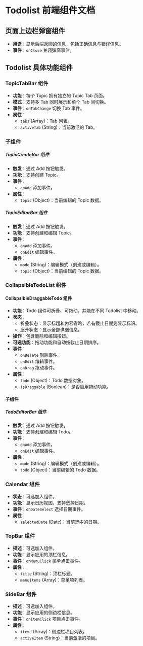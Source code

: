 # Todolist 前端组件文档

## 页面上边栏弹窗组件

- **用途**：显示后端返回的信息，包括正确信息与错误信息。
- **事件**：`onClose` 关闭弹窗事件。

## Todolist 具体功能组件

### TopicTabBar 组件

- **功能**：每个 Topic 拥有独立的 Topic Tab 页面。
- **模式**：支持多 Tab 同时展示和单个 Tab 间切换。
- **事件**：`onTabChange` 切换 Tab 事件。
- **属性**：
  - `tabs` (Array)：Tab 列表。
  - `activeTab` (String)：当前激活的 Tab。

### 子组件


##### TopicCreateBar 组件

- **触发**：通过 Add 按钮触发。
- **功能**：支持创建 Topic。
- **事件**：
  - `onAdd` 添加事件。
- **属性**：
  - `topic` (Object)：当前编辑的 Topic 数据。

##### TopicEditorBar 组件

- **触发**：通过 Add 按钮触发。
- **功能**：支持创建和编辑 Topic。
- **事件**：
  - `onAdd` 添加事件。
  - `onEdit` 编辑事件。
- **属性**：
  - `mode` (String)：编辑模式（创建或编辑）。
  - `topic` (Object)：当前编辑的 Topic 数据。

### CollapsibleTodoList 组件

#### CollapsibleDraggableTodo 组件

- **功能**：Todo 组件可折叠、可拖动，并能在不同 Todolist 中移动。
- **状态**：
  - 折叠状态：显示标题和内容省略，若有截止日期则显示标识。
  - 展开状态：显示全部详细信息。
- **操作**：包含删除和编辑按钮。
- **可选功能**：拖动功能和自动按截止日期排序。
- **事件**：
  - `onDelete` 删除事件。
  - `onEdit` 编辑事件。
  - `onDrag` 拖动事件。
- **属性**：
  - `todo` (Object)：Todo 数据对象。
  - `isDraggable` (Boolean)：是否启用拖动功能。

#### 子组件

##### TodoEditorBar 组件

- **触发**：通过 Add 按钮触发。
- **功能**：支持创建和编辑 Todo。
- **事件**：
  - `onAdd` 添加事件。
  - `onEdit` 编辑事件。
- **属性**：
  - `mode` (String)：编辑模式（创建或编辑）。
  - `todo` (Object)：当前编辑的 Todo 数据。




### Calendar 组件

- **状态**：可选加入组件。
- **功能**：显示日历视图，支持选择日期。
- **事件**：`onDateSelect` 选择日期事件。
- **属性**：
  - `selectedDate` (Date)：当前选中的日期。

### TopBar 组件

- **描述**：可选加入组件。
- **功能**：显示应用的顶栏信息。
- **事件**：`onMenuClick` 菜单点击事件。
- **属性**：
  - `title` (String)：顶栏标题。
  - `menuItems` (Array)：菜单项列表。

### SideBar 组件

- **描述**：可选加入组件。
- **功能**：显示应用的侧边栏信息。
- **事件**：`onItemClick` 项目点击事件。
- **属性**：
  - `items` (Array)：侧边栏项目列表。
  - `activeItem` (String)：当前激活的项目。
